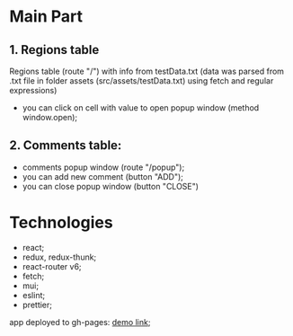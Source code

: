 # Main Part
## 1. Regions table
Regions table (route "/") with info from testData.txt (data was parsed from .txt file in folder assets (src/assets/testData.txt) using fetch and regular expressions)
 - you can click on cell with value to open popup window (method window.open);
 
## 2. Comments table:
 - comments popup window (route "/popup");
 - you can add new comment (button "ADD");
 - you can close popup window (button "CLOSE")

 # Technologies
 - react;
 - redux, redux-thunk;
 - react-router v6;
 - fetch;
 - mui;
 - eslint;
 - prettier;

app deployed to gh-pages: [demo link](https://nataliiagrineva.github.io/test-task-react-table/);